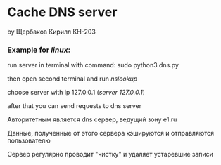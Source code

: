# Cache DNS server

by Щербаков Кирилл КН-203

### Example for *linux*:

run server in terminal with command: sudo python3 dns.py

then open second terminal and run *nslookup*

choose server with ip 127.0.0.1 (*server 127.0.0.1*)

after that you can send requests to dns server

Авторитетным является dns сервер, ведущий зону e1.ru

Данные, полученные от этого сервера кэшируются и отправляются пользователю

Сервер регулярно проводит "чистку" и удаляет устаревшие записи